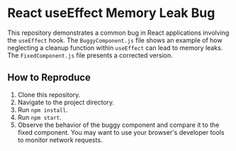 # React useEffect Memory Leak Bug

This repository demonstrates a common bug in React applications involving the `useEffect` hook.  The `BuggyComponent.js` file shows an example of how neglecting a cleanup function within `useEffect` can lead to memory leaks. The `FixedComponent.js` file presents a corrected version.

## How to Reproduce

1. Clone this repository.
2. Navigate to the project directory.
3. Run `npm install`.
4. Run `npm start`.
5. Observe the behavior of the buggy component and compare it to the fixed component. You may want to use your browser's developer tools to monitor network requests.